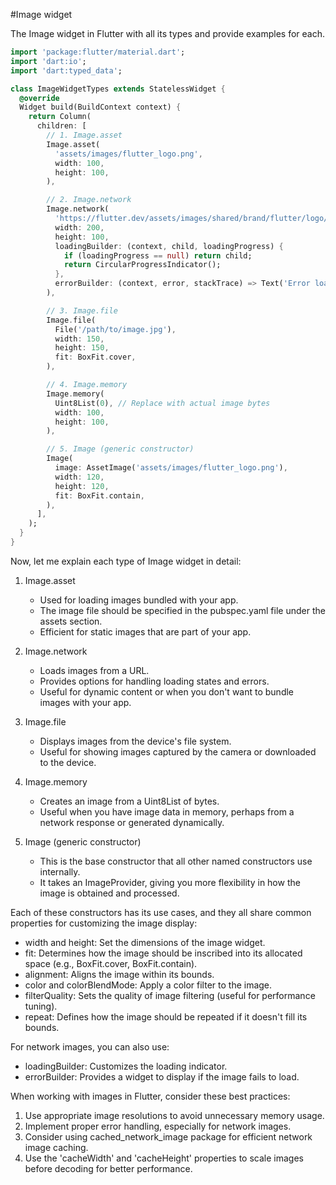 #Image widget 

The Image widget in Flutter with all its types and provide examples for each. 

```dart
import 'package:flutter/material.dart';
import 'dart:io';
import 'dart:typed_data';

class ImageWidgetTypes extends StatelessWidget {
  @override
  Widget build(BuildContext context) {
    return Column(
      children: [
        // 1. Image.asset
        Image.asset(
          'assets/images/flutter_logo.png',
          width: 100,
          height: 100,
        ),

        // 2. Image.network
        Image.network(
          'https://flutter.dev/assets/images/shared/brand/flutter/logo/flutter-lockup.png',
          width: 200,
          height: 100,
          loadingBuilder: (context, child, loadingProgress) {
            if (loadingProgress == null) return child;
            return CircularProgressIndicator();
          },
          errorBuilder: (context, error, stackTrace) => Text('Error loading image'),
        ),

        // 3. Image.file
        Image.file(
          File('/path/to/image.jpg'),
          width: 150,
          height: 150,
          fit: BoxFit.cover,
        ),

        // 4. Image.memory
        Image.memory(
          Uint8List(0), // Replace with actual image bytes
          width: 100,
          height: 100,
        ),

        // 5. Image (generic constructor)
        Image(
          image: AssetImage('assets/images/flutter_logo.png'),
          width: 120,
          height: 120,
          fit: BoxFit.contain,
        ),
      ],
    );
  }
}

```

Now, let me explain each type of Image widget in detail:

1. Image.asset
   - Used for loading images bundled with your app.
   - The image file should be specified in the pubspec.yaml file under the assets section.
   - Efficient for static images that are part of your app.

2. Image.network
   - Loads images from a URL.
   - Provides options for handling loading states and errors.
   - Useful for dynamic content or when you don't want to bundle images with your app.

3. Image.file
   - Displays images from the device's file system.
   - Useful for showing images captured by the camera or downloaded to the device.

4. Image.memory
   - Creates an image from a Uint8List of bytes.
   - Useful when you have image data in memory, perhaps from a network response or generated dynamically.

5. Image (generic constructor)
   - This is the base constructor that all other named constructors use internally.
   - It takes an ImageProvider, giving you more flexibility in how the image is obtained and processed.

Each of these constructors has its use cases, and they all share common properties for customizing the image display:

- width and height: Set the dimensions of the image widget.
- fit: Determines how the image should be inscribed into its allocated space (e.g., BoxFit.cover, BoxFit.contain).
- alignment: Aligns the image within its bounds.
- color and colorBlendMode: Apply a color filter to the image.
- filterQuality: Sets the quality of image filtering (useful for performance tuning).
- repeat: Defines how the image should be repeated if it doesn't fill its bounds.

For network images, you can also use:
- loadingBuilder: Customizes the loading indicator.
- errorBuilder: Provides a widget to display if the image fails to load.

When working with images in Flutter, consider these best practices:
1. Use appropriate image resolutions to avoid unnecessary memory usage.
2. Implement proper error handling, especially for network images.
3. Consider using cached_network_image package for efficient network image caching.
4. Use the 'cacheWidth' and 'cacheHeight' properties to scale images before decoding for better performance.
